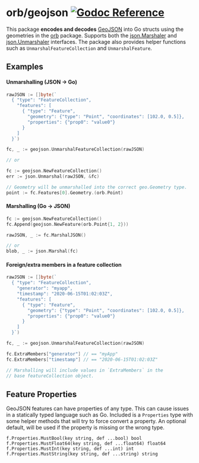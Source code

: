 orb/geojson [![Godoc Reference](https://godoc.org/github.com/paulmach/orb/geojson?status.svg)](https://godoc.org/github.com/paulmach/orb/geojson)
===========

This package **encodes and decodes** [GeoJSON](http://geojson.org/) into Go structs
using the geometries in the [orb](https://github.com/paulmach/orb) package.
Supports both the [json.Marshaler](http://golang.org/pkg/encoding/json/#Marshaler) and
[json.Unmarshaler](http://golang.org/pkg/encoding/json/#Unmarshaler) interfaces.
The package also provides helper functions such as `UnmarshalFeatureCollection` and `UnmarshalFeature`.

## Examples

#### Unmarshalling  (JSON -> Go)

```go
rawJSON := []byte(`
  { "type": "FeatureCollection",
    "features": [
      { "type": "Feature",
        "geometry": {"type": "Point", "coordinates": [102.0, 0.5]},
        "properties": {"prop0": "value0"}
      }
    ]
  }`)

fc, _ := geojson.UnmarshalFeatureCollection(rawJSON)

// or

fc := geojson.NewFeatureCollection()
err := json.Unmarshal(rawJSON, &fc)

// Geometry will be unmarshalled into the correct geo.Geometry type.
point := fc.Features[0].Geometry.(orb.Point)
```

#### Marshalling (Go -> JSON)

```go
fc := geojson.NewFeatureCollection()
fc.Append(geojson.NewFeature(orb.Point{1, 2}))

rawJSON, _ := fc.MarshalJSON()

// or
blob, _ := json.Marshal(fc)
```

#### Foreign/extra members in a feature collection

```go
rawJSON := []byte(`
  { "type": "FeatureCollection",
    "generator": "myapp",
    "timestamp": "2020-06-15T01:02:03Z",
    "features": [
      { "type": "Feature",
        "geometry": {"type": "Point", "coordinates": [102.0, 0.5]},
        "properties": {"prop0": "value0"}
      }
    ]
  }`)

fc, _ := geojson.UnmarshalFeatureCollection(rawJSON)

fc.ExtraMembers["generator"] // == "myApp"
fc.ExtraMembers["timestamp"] // == "2020-06-15T01:02:03Z"

// Marshalling will include values in `ExtraMembers` in the
// base featureCollection object.
```

## Feature Properties

GeoJSON features can have properties of any type. This can cause issues in a statically typed
language such as Go. Included is a `Properties` type with some helper methods that will try to
force convert a property. An optional default, will be used if the property is missing or the wrong
type.

	f.Properties.MustBool(key string, def ...bool) bool
	f.Properties.MustFloat64(key string, def ...float64) float64
	f.Properties.MustInt(key string, def ...int) int
	f.Properties.MustString(key string, def ...string) string
